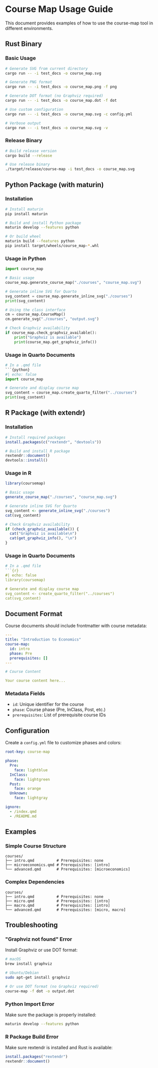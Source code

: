 # Course Map Usage Guide

This document provides examples of how to use the course-map tool in different environments.

## Rust Binary

### Basic Usage

```bash
# Generate SVG from current directory
cargo run -- -i test_docs -o course_map.svg

# Generate PNG format
cargo run -- -i test_docs -o course_map.png -f png

# Generate DOT format (no Graphviz required)
cargo run -- -i test_docs -o course_map.dot -f dot

# Use custom configuration
cargo run -- -i test_docs -o course_map.svg -c config.yml

# Verbose output
cargo run -- -i test_docs -o course_map.svg -v
```

### Release Binary

```bash
# Build release version
cargo build --release

# Use release binary
./target/release/course-map -i test_docs -o course_map.svg
```

## Python Package (with maturin)

### Installation

```bash
# Install maturin
pip install maturin

# Build and install Python package
maturin develop --features python

# Or build wheel
maturin build --features python
pip install target/wheels/course_map-*.whl
```

### Usage in Python

```python
import course_map

# Basic usage
course_map.generate_course_map("./courses", "course_map.svg")

# Generate inline SVG for Quarto
svg_content = course_map.generate_inline_svg("./courses")
print(svg_content)

# Using the class interface
cm = course_map.CourseMap()
cm.generate_svg("./courses", "output.svg")

# Check Graphviz availability
if course_map.check_graphviz_available():
    print("Graphviz is available")
    print(course_map.get_graphviz_info())
```

### Usage in Quarto Documents

```python
# In a .qmd file
```{python}
#| echo: false
import course_map

# Generate and display course map
svg_content = course_map.create_quarto_filter("../courses")
print(svg_content)
```

## R Package (with extendr)

### Installation

```r
# Install required packages
install.packages(c("rextendr", "devtools"))

# Build and install R package
rextendr::document()
devtools::install()
```

### Usage in R

```r
library(coursemap)

# Basic usage
generate_course_map("./courses", "course_map.svg")

# Generate inline SVG for Quarto
svg_content <- generate_inline_svg("./courses")
cat(svg_content)

# Check Graphviz availability
if (check_graphviz_available()) {
  cat("Graphviz is available\n")
  cat(get_graphviz_info(), "\n")
}
```

### Usage in Quarto Documents

```r
# In a .qmd file
```{r}
#| echo: false
library(coursemap)

# Generate and display course map
svg_content <- create_quarto_filter("../courses")
cat(svg_content)
```

## Document Format

Course documents should include frontmatter with course metadata:

```yaml
---
title: "Introduction to Economics"
course-map:
  id: intro
  phase: Pre
  prerequisites: []
---

# Course Content

Your course content here...
```

### Metadata Fields

- `id`: Unique identifier for the course
- `phase`: Course phase (Pre, InClass, Post, etc.)
- `prerequisites`: List of prerequisite course IDs

## Configuration

Create a `config.yml` file to customize phases and colors:

```yaml
root-key: course-map

phase:
  Pre: 
    face: lightblue
  InClass:
    face: lightgreen
  Post:
    face: orange
  Unknown:
    face: lightgray    

ignore:
  - /index.qmd
  - /README.md
```

## Examples

### Simple Course Structure

```
courses/
├── intro.qmd          # Prerequisites: none
├── microeconomics.qmd # Prerequisites: [intro]
└── advanced.qmd       # Prerequisites: [microeconomics]
```

### Complex Dependencies

```
courses/
├── intro.qmd          # Prerequisites: none
├── micro.qmd          # Prerequisites: [intro]
├── macro.qmd          # Prerequisites: [intro]
└── advanced.qmd       # Prerequisites: [micro, macro]
```

## Troubleshooting

### "Graphviz not found" Error

Install Graphviz or use DOT format:
```bash
# macOS
brew install graphviz

# Ubuntu/Debian
sudo apt-get install graphviz

# Or use DOT format (no Graphviz required)
course-map -f dot -o output.dot
```

### Python Import Error

Make sure the package is properly installed:
```bash
maturin develop --features python
```

### R Package Build Error

Make sure rextendr is installed and Rust is available:
```r
install.packages("rextendr")
rextendr::document()

